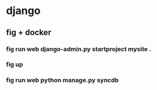 # django
## fig + docker
### fig run web django-admin.py startproject mysite .
### fig up
### fig run web python manage.py syncdb

